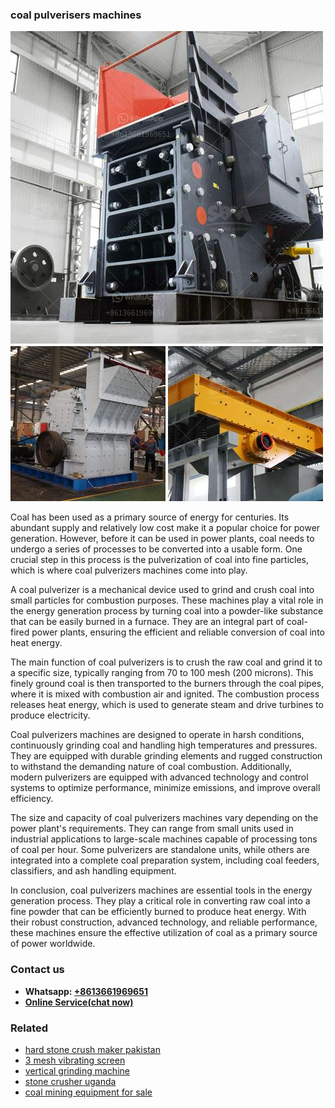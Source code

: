 <h3>coal pulverisers machines</h3><img src='1706755574.jpg' alt=''><p>Coal has been used as a primary source of energy for centuries. Its abundant supply and relatively low cost make it a popular choice for power generation. However, before it can be used in power plants, coal needs to undergo a series of processes to be converted into a usable form. One crucial step in this process is the pulverization of coal into fine particles, which is where coal pulverizers machines come into play.</p><p>A coal pulverizer is a mechanical device used to grind and crush coal into small particles for combustion purposes. These machines play a vital role in the energy generation process by turning coal into a powder-like substance that can be easily burned in a furnace. They are an integral part of coal-fired power plants, ensuring the efficient and reliable conversion of coal into heat energy.</p><p>The main function of coal pulverizers is to crush the raw coal and grind it to a specific size, typically ranging from 70 to 100 mesh (200 microns). This finely ground coal is then transported to the burners through the coal pipes, where it is mixed with combustion air and ignited. The combustion process releases heat energy, which is used to generate steam and drive turbines to produce electricity.</p><p>Coal pulverizers machines are designed to operate in harsh conditions, continuously grinding coal and handling high temperatures and pressures. They are equipped with durable grinding elements and rugged construction to withstand the demanding nature of coal combustion. Additionally, modern pulverizers are equipped with advanced technology and control systems to optimize performance, minimize emissions, and improve overall efficiency.</p><p>The size and capacity of coal pulverizers machines vary depending on the power plant's requirements. They can range from small units used in industrial applications to large-scale machines capable of processing tons of coal per hour. Some pulverizers are standalone units, while others are integrated into a complete coal preparation system, including coal feeders, classifiers, and ash handling equipment.</p><p>In conclusion, coal pulverizers machines are essential tools in the energy generation process. They play a critical role in converting raw coal into a fine powder that can be efficiently burned to produce heat energy. With their robust construction, advanced technology, and reliable performance, these machines ensure the effective utilization of coal as a primary source of power worldwide.</p><h3>Contact us</h3><ul><li><strong>Whatsapp:&nbsp;<a href="https://wa.me/8613661969651">+8613661969651</a></strong></li><li><a href="https://swt.shibang-china.com/?git&amp;zhl&amp;coal pulverisers machines"><strong>Online Service(chat now)</strong></a></li></ul><h3>Related</h3><ul><li><a href='hard stone crush maker pakistan.md'>hard stone crush maker pakistan</a></li><li><a href='3 mesh vibrating screen.md'>3 mesh vibrating screen</a></li><li><a href='vertical grinding machine.md'>vertical grinding machine</a></li><li><a href='stone crusher uganda.md'>stone crusher uganda</a></li><li><a href='coal mining equipment for sale.md'>coal mining equipment for sale</a></li></ul>